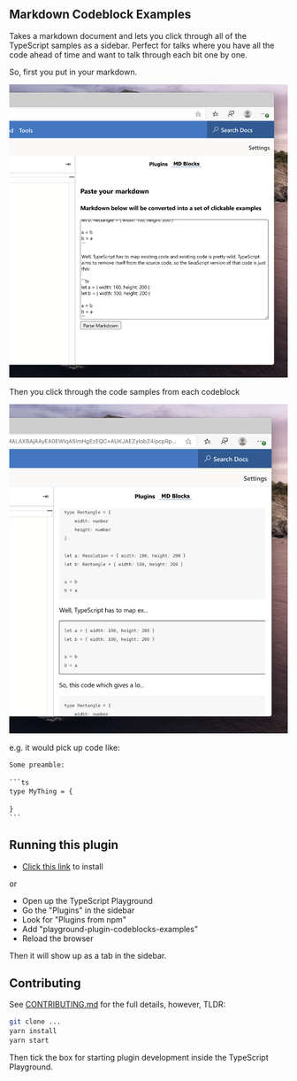 ## Markdown Codeblock Examples

Takes a markdown document and lets you click through all of the TypeScript samples as a sidebar. Perfect for talks where you have all the code ahead of time and want to talk through each bit one by one.

So, first you put in your markdown.

![./screenshots/before.png](./screenshots/before.png)

Then you click through the code samples from each codeblock 

![./screenshots/after.png](./screenshots/after.png)

e.g. it would pick up code like:

````
Some preamble:

```ts
type MyThing = {

}
```

````


## Running this plugin

- [Click this link](https://www.staging-typescript.org/play?install-plugin=playground-plugin-codeblocks-examples) to install

or

- Open up the TypeScript Playground
- Go the "Plugins" in the sidebar
- Look for "Plugins from npm"
- Add "playground-plugin-codeblocks-examples"
- Reload the browser

Then it will show up as a tab in the sidebar.

## Contributing

See [CONTRIBUTING.md](./CONTRIBUTING.md) for the full details, however, TLDR:

```sh
git clone ...
yarn install
yarn start
```

Then tick the box for starting plugin development inside the TypeScript Playground.
